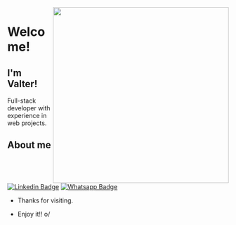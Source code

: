 <img align="right" width="400" height="400" src="https://universoxmen.com.br/wp-content/uploads/2016/02/Deadpool-99.jpg">
 
# Welcome!
 
## I'm Valter!
 
Full-stack developer with experience in web projects.
 
## About me
[![Linkedin Badge](https://img.shields.io/badge/-LinkedIn-blue?style=flat-square&logo=Linkedin&logoColor=white)](https://www.linkedin.com/in/valterandrei/)
[![Whatsapp Badge](https://img.shields.io/badge/-Whatsapp-4CA143?style=flat-square&labelColor=4CA143&logo=whatsapp&logoColor=white)](https://wa.me/5535998514244)
 
- Thanks for visiting. 
 
- Enjoy it!! o/

